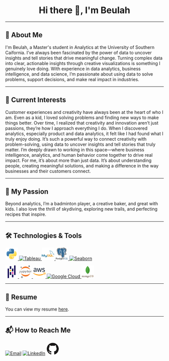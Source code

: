 <h1 align="center">Hi there 👋, I'm Beulah</h1>

---

<h2>🚀 About Me</h2>
<p>
I'm Beulah, a Master's student in Analytics at the University of Southern Caifornia. I’ve always been fascinated by the power of data to uncover insights and tell stories that drive meaningful change. Turning complex data into clear, actionable insights through creative visualizations is something I genuinely love doing. With experience in data analytics, business intelligence, and data science, I’m passionate about using data to solve problems, support decisions, and make real impact in industries.
</p>

---

<h2>🌟 Current Interests</h2>
<p>
Customer experiences and creativity have always been at the heart of who I am. Even as a kid, I loved solving problems and finding new ways to make things better. Over time, I realized that creativity and innovation aren’t just passions, they’re how I approach everything I do. When I discovered analytics, especially product and data analytics, it felt like I had found what I truly enjoy doing. It’s such a powerful way to connect creativity with problem-solving, using data to uncover insights and tell stories that truly matter. I’m deeply drawn to working in this space—where business intelligence, analytics, and human behavior come together to drive real impact. For me, it’s about more than just data. It’s about understanding people, creating meaningful solutions, and making a difference in the way businesses and their customers connect.
</p>

---

<h2>🌄 My Passion</h2>
<p>
Beyond analytics, I’m a badminton player, a creative baker, and great with kids. I also love the thrill of skydiving, exploring new trails, and perfecting recipes that inspire.
</p>

---

<h2>🛠️ Technologies & Tools</h2>
<p align="left">
  <a href="https://www.python.org" target="_blank" rel="noreferrer"> 
    <img src="https://raw.githubusercontent.com/devicons/devicon/master/icons/python/python-original.svg" alt="Python" width="40" height="40"/> 
  </a> 
  <a href="https://www.tableau.com/" target="_blank" rel="noreferrer"> 
    <img src="https://upload.wikimedia.org/wikipedia/commons/4/4b/Tableau_Logo.png" alt="Tableau" width="40" height="40"/> 
  </a> 
  <a href="https://www.mysql.com/" target="_blank" rel="noreferrer"> 
    <img src="https://raw.githubusercontent.com/devicons/devicon/master/icons/mysql/mysql-original-wordmark.svg" alt="MySQL" width="40" height="40"/> 
  </a> 
  <a href="https://www.postgresql.org" target="_blank" rel="noreferrer"> 
    <img src="https://raw.githubusercontent.com/devicons/devicon/master/icons/postgresql/postgresql-original-wordmark.svg" alt="PostgreSQL" width="40" height="40"/> 
  </a> 
  <a href="https://seaborn.pydata.org/" target="_blank" rel="noreferrer"> 
    <img src="https://seaborn.pydata.org/_images/logo-mark-lightbg.svg" alt="Seaborn" width="40" height="40"/> 
  </a>
</p>
<p align="left">
  <a href="https://pandas.pydata.org/" target="_blank" rel="noreferrer"> 
    <img src="https://raw.githubusercontent.com/devicons/devicon/2ae2a900d2f041da66e950e4d48052658d850630/icons/pandas/pandas-original.svg" alt="Pandas" width="40" height="40"/> 
  </a> 
  <a href="https://jupyter.org/" target="_blank" rel="noreferrer"> 
    <img src="https://raw.githubusercontent.com/devicons/devicon/master/icons/jupyter/jupyter-original-wordmark.svg" alt="Jupyter Notebook" width="40" height="40"/> 
  </a> 
  <a href="https://aws.amazon.com" target="_blank" rel="noreferrer"> 
    <img src="https://raw.githubusercontent.com/devicons/devicon/master/icons/amazonwebservices/amazonwebservices-original-wordmark.svg" alt="AWS" width="40" height="40"/> 
  </a> 
  <a href="https://cloud.google.com" target="_blank" rel="noreferrer"> 
    <img src="https://www.vectorlogo.zone/logos/google_cloud/google_cloud-icon.svg" alt="Google Cloud" width="40" height="40"/> 
  </a> 
  <a href="https://www.mongodb.com/" target="_blank" rel="noreferrer"> 
    <img src="https://raw.githubusercontent.com/devicons/devicon/master/icons/mongodb/mongodb-original-wordmark.svg" alt="MongoDB" width="40" height="40"/> 
  </a>
</p>

---

<h2>📄 Resume</h2>
<p>
You can view my resume <a href="https://github.com/YourUsername/Resume-/raw/main/Beulah_resume(MS-final).pdf" target="_blank" rel="noopener noreferrer">here</a>.
</p>

---

<h2>📬 How to Reach Me</h2>
<p>
<a href="mailto:beulahdi@usc.edu"><img src="https://upload.wikimedia.org/wikipedia/commons/4/4e/Mail_%28iOS%29.svg" alt="Email" width="40" height="40"/></a>
<a href="https://www.linkedin.com/in/beulah-kannan/" target="_blank" rel="noreferrer">
<img src="https://upload.wikimedia.org/wikipedia/commons/e/e9/Linkedin_icon.svg" alt="LinkedIn" width="40" height="40"/></a>
<a href="https://github.com/Beulah-D" target="_blank" rel="noreferrer">
<img src="https://raw.githubusercontent.com/devicons/devicon/master/icons/github/github-original.svg" alt="GitHub" width="40" height="40"/></a>
</p>

